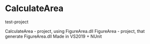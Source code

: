 # CalculateArea
 test-project

CalculateArea - project, using FigureArea.dll
FigureArea - project, that generate FigureArea.dll
Made in VS2019 + NUnit